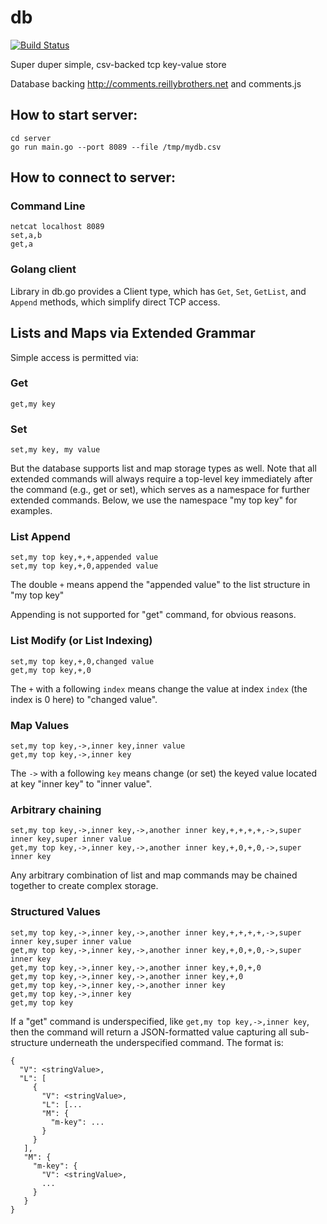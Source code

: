 # db

[![Build Status](https://travis-ci.org/stretchr/testify.svg)](https://travis-ci.org/jackdreilly/db)

Super duper simple, csv-backed tcp key-value store

Database backing http://comments.reillybrothers.net and comments.js

## How to start server:

```
cd server
go run main.go --port 8089 --file /tmp/mydb.csv
```

## How to connect to server:

### Command Line

```
netcat localhost 8089
set,a,b
get,a
```

### Golang client

Library in db.go provides a Client type, which has `Get`, `Set`, `GetList`, and `Append` methods, which simplify direct TCP access.

## Lists and Maps via Extended Grammar

Simple access is permitted via:

### Get

```
get,my key
```

### Set

```
set,my key, my value
```

But the database supports list and map storage types as well. Note that all extended commands will always require a top-level key immediately after the command (e.g., get or set), which serves as a namespace for further extended commands. Below, we use the namespace "my top key" for examples.

### List Append

```
set,my top key,+,+,appended value
set,my top key,+,0,appended value
```

The double `+` means append the "appended value" to the list structure in "my top key"

Appending is not supported for "get" command, for obvious reasons.

### List Modify (or List Indexing)

```
set,my top key,+,0,changed value
get,my top key,+,0
```

The `+` with a following `index` means change the value at index `index` (the index is 0 here) to "changed value".

### Map Values

```
set,my top key,->,inner key,inner value
get,my top key,->,inner key
```

The `->` with a following `key` means change (or set) the keyed value located at key "inner key" to "inner value".

### Arbitrary chaining

```
set,my top key,->,inner key,->,another inner key,+,+,+,+,->,super inner key,super inner value
get,my top key,->,inner key,->,another inner key,+,0,+,0,->,super inner key
```

Any arbitrary combination of list and map commands may be chained together to create complex storage.

### Structured Values

```
set,my top key,->,inner key,->,another inner key,+,+,+,+,->,super inner key,super inner value
get,my top key,->,inner key,->,another inner key,+,0,+,0,->,super inner key
get,my top key,->,inner key,->,another inner key,+,0,+,0
get,my top key,->,inner key,->,another inner key,+,0
get,my top key,->,inner key,->,another inner key
get,my top key,->,inner key
get,my top key
```

If a "get" command is underspecified, like `get,my top key,->,inner key`, then the command will return a JSON-formatted value capturing all sub-structure underneath the underspecified command. The format is:

```
{
  "V": <stringValue>,
  "L": [
     {
       "V": <stringValue>,
       "L": [...
       "M": {
         "m-key": ...
       }
     }
   ],
   "M": {
     "m-key": {
       "V": <stringValue>,
       ...
     }
   }
}
```
       

